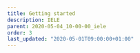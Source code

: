 ```yaml
---
title: Getting started
description: IELE
parent: 2020-05-04_10-00-00_iele
order: 3
last_updated: "2020-05-01T09:00:00+01:00"
---
```

